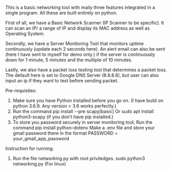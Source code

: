 This is a basic networking tool with maily three features integrated in a single program. All these are built entirely on python.

First of all, we have a Basic Network Scanner (IP Scanner to be specific). It can scan an IP/ a range of IP and display its MAC address as well as Operating System.

Secondly, we have a Server Monitoring Tool that monitors uptime continuously (update each 2 seconds here). An alert email can also be sent (here I have sent to myself for demo only.) if the server is continuously down for 1 minute, 5 minutes and the multiple of 10 minutes.

Lastly, we also have a packet loss testing tool that determines a packet loss. The default here is set to Google DNS Server (8.8.8.8), but user can also input an ip if they want to test before sending packet.

Pre-requisties:
1. Make sure you have Python installed before you go on. (I have build on python 3.6.9. Any version > 3.6 works perfectly.)
2. Run the command
    pip install --pre scapy[basic]
            Or
    sudo apt install python3-scapy     (if you don't have pip installed.)
3. To store you password securely in server monitoring tool,
        Run the command
                pip install python-dotenv
        Make a .env file and store your gmail password there in the format 
                PASSWORD = your_gmail_app_password


Instruction for running:

1. Run the file networking.py with root priviledges.
        sudo python3 networking.py      (For linux)


